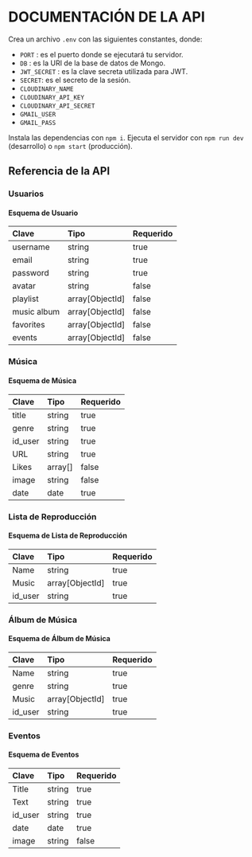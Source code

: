 # DOCUMENTACIÓN DE LA API

Crea un archivo `.env` con las siguientes constantes, donde:

- `PORT` : es el puerto donde se ejecutará tu servidor.
- `DB` : es la URI de la base de datos de Mongo.
- `JWT_SECRET` : es la clave secreta utilizada para JWT.
- `SECRET`: es el secreto de la sesión.
- `CLOUDINARY_NAME`
- `CLOUDINARY_API_KEY`
- `CLOUDINARY_API_SECRET`
- `GMAIL_USER`
- `GMAIL_PASS`

Instala las dependencias con `npm i`.
Ejecuta el servidor con `npm run dev` (desarrollo) o `npm start` (producción).

## Referencia de la API

### Usuarios

#### Esquema de Usuario

| Clave       | Tipo            | Requerido |
| :---------- | :-------------- | :-------- |
| username    | string          | true      |
| email       | string          | true      |
| password    | string          | true      |
| avatar      | string          | false     |
| playlist    | array[ObjectId] | false     |
| music album | array[ObjectId] | false     |
| favorites   | array[ObjectId] | false     |
| events      | array[ObjectId] | false     |

### Música

#### Esquema de Música

| Clave   | Tipo    | Requerido |
| :------ | :------ | :-------- |
| title   | string  | true      |
| genre   | string  | true      |
| id_user | string  | true      |
| URL     | string  | true      |
| Likes   | array[] | false     |
| image   | string  | false     |
| date    | date    | true      |

### Lista de Reproducción

#### Esquema de Lista de Reproducción

| Clave   | Tipo            | Requerido |
| :------ | :-------------- | :-------- |
| Name    | string          | true      |
| Music   | array[ObjectId] | true      |
| id_user | string          | true      |

### Álbum de Música

#### Esquema de Álbum de Música

| Clave   | Tipo            | Requerido |
| :------ | :-------------- | :-------- |
| Name    | string          | true      |
| genre   | string          | true      |
| Music   | array[ObjectId] | true      |
| id_user | string          | true      |

### Eventos

#### Esquema de Eventos

| Clave   | Tipo   | Requerido |
| :------ | :----- | :-------- |
| Title   | string | true      |
| Text    | string | true      |
| id_user | string | true      |
| date    | date   | true      |
| image   | string | false     |